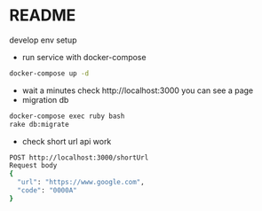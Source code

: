 # README

develop env setup
* run service with docker-compose 
```bash
docker-compose up -d
```
* wait a minutes check http://localhost:3000 you can see a page
* migration db
```bash
docker-compose exec ruby bash
rake db:migrate
```
* check short url api work
```bash
POST http://localhost:3000/shortUrl
Request body
{
  "url": "https://www.google.com",
  "code": "0000A"
}
```
